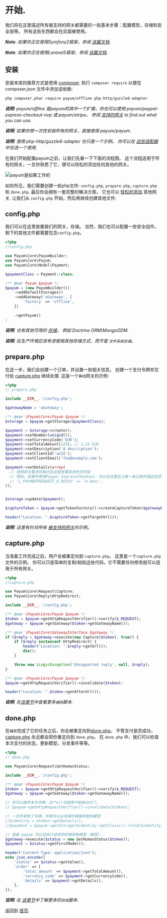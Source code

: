 # 开始.

我们将在这里描述所有被支持的网关都需要的一些基本步骤：配置模型，存储和安全层等。
所有这些东西都会在后面被使用。

_**Note**: 如果你正在使用Symfony2框架，参阅 [该篇文档](index.md#symfony-payum-bundle)._

_**Note**: 如果你正在使用Laravel5框架，参阅 [该篇文档](index.md#laravel-payum-package)._

## 安装

安装本库的推荐方式是使用 [composer](http://getcomposer.org/).
执行 `composer require` 以便在 _composer.json_ 文件中添加该依赖:

```bash
php composer.phar require payum/offline php-http/guzzle6-adapter
```

_**说明**: payum/offline 是payum的其中一个扩展，你也可以使用 payum/paypal-express-checkout-nvp 或 payum/stripe。 参阅 [支持的网关](supported-gateways.md) to find out what you can use._

_**说明**: 如果你想一次性安装所有的网关，直接使用 payum/payum._

_**说明**: 使用 php-http/guzzle6-adapter 也只是一个示例。 你可以在 [这些适配器](https://packagist.org/providers/php-http/client-implementation)中任选一个使用._

在我们开始配置payum之前，让我们先看一下下面的流程图。
这个流程适用于所有的网关，一旦你熟悉了它，便可以轻松的添加任何其他的网关。

![payum是如果工作的](http://www.websequencediagrams.com/cgi-bin/cdraw?lz=cGFydGljaXBhbnQgcGF5cGFsLmNvbQoACwxVc2VyAAQNcHJlcGFyZS5waHAAHA1jYXB0dQAFE2RvbgAnBgpVc2VyLT4ANQs6AEUIIGEgcGF5bWVudAoAVAstLT4rAEsLOgBbCCB0b2tlbgoKAGcLLS0-AIE2CjogcmVxdWVzdCBhdXRoZW50aWNhdGlvbgoAgVkKLS0-AE0NZ2l2ZSBjb250cm9sIGJhY2sATg8tAIE-CDoAgUsFAHsHAIFTCC0-VXNlcjogc2hvdwCBQQggcmVzdWx0Cg&s=default)

如你所见，我们需要创建一些php文件: `config.php`, `prepare.php`, `capture.php` 和 `done.php`.
最后你会拥有一套完整的解决方案，
它也可以 [轻松的添加](paypal/express-checkout/get-it-started.md) 其他网关.
让我们从 `config.php` 开始，然后再继续创建其他文件:

## config.php

我们可以在这里放置我们的网关，存储。
当然，我们也可以配置一些安全组件。
剩下的其他文件都需要包含`config.php`。

```php
<?php
//config.php

use Payum\Core\PayumBuilder;
use Payum\Core\Payum;
use Payum\Core\Model\Payment;

$paymentClass = Payment::class;

/** @var Payum $payum */
$payum = (new PayumBuilder())
    ->addDefaultStorages()
    ->addGateway('aGateway', [
        'factory' => 'offline',
    ])

    ->getPayum()
;
```

_**说明**: 也有其他可用的 [存储](storages.md)。 例如 Doctrine ORM\MongoODM._

_**说明**: 在生产环境应该考虑使用其他存储方式，而不是 `文件系统存储`。_

## prepare.php

在这一步，我们会创建一个订单，并设置一些相关信息。 
创建一个支付令牌并交付给 [capture.php](examples/capture-script.md) 继续处理.
这是一个`离线`网关的示例:

```php
<?php
// prepare.php

include __DIR__.'/config.php';

$gatewayName = 'aGateway';

/** @var \Payum\Core\Payum $payum */
$storage = $payum->getStorage($paymentClass);

$payment = $storage->create();
$payment->setNumber(uniqid());
$payment->setCurrencyCode('EUR');
$payment->setTotalAmount(123); // 1.23 EUR
$payment->setDescription('A description');
$payment->setClientId('anId');
$payment->setClientEmail('foo@example.com');

$payment->setDetails(array(
  // 按照网关要求的格式在这里放置其他任何字段
  // 例如，如果你使用Paypal ExpressCheckout，可以在这里定义第一条记录的描述信息
  // 'L_PAYMENTREQUEST_0_DESC0' => 'A desc',
));


$storage->update($payment);

$captureToken = $payum->getTokenFactory()->createCaptureToken($gatewayName, $payment, 'done.php');

header("Location: ".$captureToken->getTargetUrl());
```

_**说明**: 这里有针对所有 [被支持的网关](supported-gateways.md)的示例。_

## capture.php

当准备工作完成之后，用户会被重定向到 `capture.php`。 
这里是一个`capture.php`文件的示例。
你可以只是简单的复制/粘贴这些代码，它不需要任何修改就可以适用于所有网关。

```php
<?php
//capture.php

use Payum\Core\Request\Capture;
use Payum\Core\Reply\HttpRedirect;

include __DIR__.'/config.php';

/** @var \Payum\Core\Payum $payum */
$token = $payum->getHttpRequestVerifier()->verify($_REQUEST);
$gateway = $payum->getGateway($token->getGatewayName());

/** @var \Payum\Core\GatewayInterface $gateway */
if ($reply = $gateway->execute(new Capture($token), true)) {
    if ($reply instanceof HttpRedirect) {
        header("Location: ".$reply->getUrl());
        die();
    }

    throw new \LogicException('Unsupported reply', null, $reply);
}

/** @var \Payum\Core\Payum $payum */
$payum->getHttpRequestVerifier()->invalidate($token);

header("Location: ".$token->getAfterUrl());
```

_**说明**: 在[该章节](examples/capture-script.md)中查看更多`捕获`脚本._

## done.php

在`捕获`完成了它的任务之后，你会被重定向到[done.php](examples/done-script.md)。
不管支付是否成功，[capture.php](examples/capture-script.md) 永远都会把你重定向到 `done.php`。
在 `done.php` 中，我们可以检查本次支付的状态，更新模型，分发事件等等。

```php
<?php
// done.php

use Payum\Core\Request\GetHumanStatus;

include __DIR__.'/config.php';

/** @var \Payum\Core\Payum $payum */
$token = $payum->getHttpRequestVerifier()->verify($_REQUEST);
$gateway = $payum->getGateway($token->getGatewayName());

// 你可以废弃本次令牌，这个url也就再不能被访问了。
// $payum->getHttpRequestVerifier()->invalidate($token);

// 一旦你拿到了令牌，你就可以从存储中直接获取到模型 
//$identity = $token->getDetails();
//$payment = $payum->getStorage($identity->getClass())->find($identity);

// 或者 payum 可以在执行请求的时候获取模型（推荐）.
$gateway->execute($status = new GetHumanStatus($token));
$payment = $status->getFirstModel();

header('Content-Type: application/json');
echo json_encode([
    'status' => $status->getValue(),
    'order' => [
        'total_amount' => $payment->getTotalAmount(),
        'currency_code' => $payment->getCurrencyCode(),
        'details' => $payment->getDetails(),
    ],
]);
```

_**说明**: 在 [该章节](examples/done-script.md)中了解更多的`完成`脚本._

返回到 [首页](index.md).
